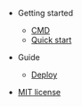 
- Getting started

  - [CMD](README.md#CMD)
  - [Quick start](quickstart.md)

- Guide

  - [Deploy](es/deploy.md)

- [MIT license](es/license.md)
